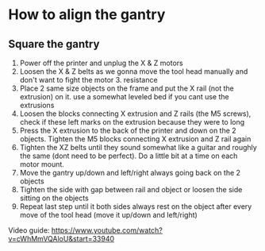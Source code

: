 # How to align the gantry

## Square the gantry
1. Power off the printer and unplug the X & Z motors
2. Loosen the X & Z belts as we gonna move the tool head manually and don't want to fight the motor 3. resistance
3. Place 2 same size objects on the frame and put the X rail (not the extrusion) on it. use a somewhat leveled bed if you cant use the extrusions
4. Loosen the blocks connecting X extrusion and Z rails (the M5 screws), check if these left marks on the extrusion because they were to long
5. Press the X extrusion to the back of the printer and down on the 2 objects. Tighten the M5 blocks connecting X extrusion and Z rail again
6. Tighten the XZ belts until they sound somewhat like a guitar and roughly the same (dont need to be perfect). Do a little bit at a time on each motor mount.
7. Move the gantry up/down and left/right always going back on the 2 objects
8. Tighten the side with gap between rail and object or loosen the side sitting on the objects
9. Repeat last step until it both sides always rest on the object after every move of the tool head (move it up/down and left/right)

Video guide: https://www.youtube.com/watch?v=cWhMmVQAloU&start=33940
